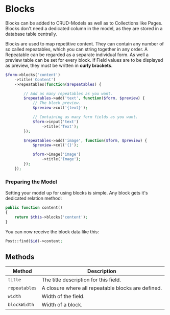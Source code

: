 # Blocks

Blocks can be added to CRUD-Models as well as to Collections like Pages. Blocks don't need a dedicated column in the model, as they are stored in a database table centrally.

Blocks are used to map repetitive content. They can contain any number of so called repeatables, which you can string together in any order.
A Repeatable can be regarded as a separate individual form. As well a preview table can be set for every block. If Field values are to be displayed as preview, they must be written in **curly brackets**.

```php
$form->blocks('content')
    ->title('Content')
    ->repeatables(function($repeatables) {

        // Add as many repeatables as you want.
        $repeatables->add('text', function($form, $preview) {
            // The block preview.
            $preview->col('{text}');

            // Containing as many form fields as you want.
            $form->input('text')
                ->title('Text');
        });

        $repeatables->add('image', function($form, $preview) {
            $preview->col('{}');

            $form->image('image')
                ->title('Image');
        });
    });
```

### Preparing the Model

Setting your model up for using blocks is simple. Any block gets it's dedicated relation method:

```php
public function content()
{
    return $this->blocks('content');
}
```

You can now receive the block data like this:

```php
Post::find($id)->content;
```

## Methods

| Method        | Description                                        |
| ------------- | -------------------------------------------------- |
| `title`       | The title description for this field.              |
| `repeatables` | A closure where all repeatable blocks are defined. |
| `width`       | Width of the field.                                |
| `blockWidth`  | Width of a block.                                  |
